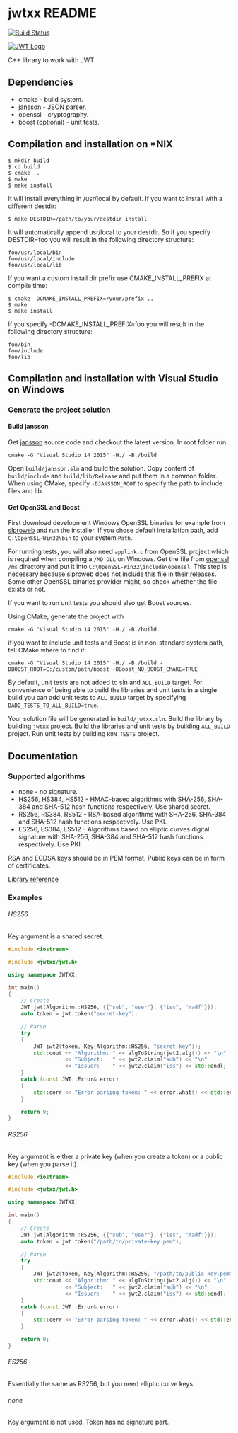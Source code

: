 # jwtxx README

[![Build Status](https://travis-ci.org/madf/jwtxx.svg?branch=master)](https://travis-ci.org/madf/jwtxx)

[![JWT Logo](http://jwt.io/assets/logo.svg)](https://jwt.io/)

C++ library to work with JWT

## Dependencies

* cmake - build system.
* jansson - JSON parser.
* openssl - cryptography.
* boost (optional) - unit tests.

## Compilation and installation on *NIX


```
$ mkdir build
$ cd build
$ cmake ..
$ make
$ make install
```

It will install everything in /usr/local by default. If you want to install with a different destdir:

```
$ make DESTDIR=/path/to/your/destdir install
```

It will automatically append usr/local to your destdir. So if you specify DESTDIR=foo you will result in the following directory structure:

```
foo/usr/local/bin
foo/usr/local/include
foo/usr/local/lib
```

If you want a custom install dir prefix use CMAKE_INSTALL_PREFIX at compile time:

```
$ cmake -DCMAKE_INSTALL_PREFIX=/your/prefix ..
$ make
$ make install
```

If you specify -DCMAKE_INSTALL_PREFIX=foo you will result in the following directory structure:

```
foo/bin
foo/include
foo/lib
```

## Compilation and installation with Visual Studio on Windows

### Generate the project solution

#### Build jansson
Get [jansson](https://github.com/akheron/jansson) source code and checkout the latest version. In root folder run
```
cmake -G "Visual Studio 14 2015" -H./ -B./build
```
Open `build/jansson.sln` and build the solution. Copy content of `build/include` and `build/lib/Release` and put them in a common folder. When using CMake, specify `-DJANSSON_ROOT` to specify the path to include files and lib.

#### Get OpenSSL and Boost
First download development Windows OpenSSL binaries for example from [slproweb](https://slproweb.com/products/Win32OpenSSL.html) and run the installer. If you chose default installation path, add `C:\OpenSSL-Win32\bin` to your system `Path`.

For running tests, you will also need `applink.c` from OpenSSL project which is required when compiling a `/MD DLL` on Windows.
Get the file from [openssl](https://github.com/openssl/openssl) `/ms` directory and put it into `C:\OpenSSL-Win32\include\openssl`. This step is necessary because slproweb does not include this file in their releases. Some other OpenSSL binaries provider might, so check whether the file exists or not.

If you want to run unit tests you should also get Boost sources.

Using CMake, generate the project with
```
cmake -G "Visual Studio 14 2015" -H./ -B./build
```
if you want to include unit tests and Boost is in non-standard system path, tell CMake where to find it:
```
cmake -G "Visual Studio 14 2015" -H./ -B./build -DBOOST_ROOT=C:/custom/path/boost -DBoost_NO_BOOST_CMAKE=TRUE
```
By default, unit tests are not added to sln and `ALL_BUILD` target. For convenience of being able to build the libraries and unit tests in a single build you can add unit tests to `ALL_BUILD` target by specifying `-DADD_TESTS_TO_ALL_BUILD=true`.

Your solution file will be generated in `build/jwtxx.sln`. 
Build the library by building `jwtxx` project.
Build the libraries and unit tests by building `ALL_BUILD` project.
Run unit tests by building `RUN_TESTS` project.

## Documentation

### Supported algorithms

* none - no signature.
* HS256, HS384, HS512 - HMAC-based algorithms with SHA-256, SHA-384 and SHA-512 hash functions respectively. Use shared secret.
* RS256, RS384, RS512 - RSA-based algorithms with SHA-256, SHA-384 and SHA-512 hash functions respectively. Use PKI.
* ES256, ES384, ES512 - Algorithms based on elliptic curves digital signature with SHA-256, SHA-384 and SHA-512 hash functions respectively. Use PKI.

RSA and ECDSA keys should be in PEM format. Public keys can be in form of certificates.

[Library reference](https://madf.github.io/jwtxx/index.html)

### Examples

###### HS256

Key argument is a shared secret.

```c++
#include <iostream>

#include <jwtxx/jwt.h>

using namespace JWTXX;

int main()
{
    // Create
    JWT jwt(Algorithm::HS256, {{"sub", "user"}, {"iss", "madf"}});
    auto token = jwt.token("secret-key");

    // Parse
    try
    {
        JWT jwt2(token, Key(Algorithm::HS256, "secret-key"));
        std::cout << "Algorithm: " << algToString(jwt2.alg()) << "\n"
                  << "Subject:   " << jwt2.claim("sub") << "\n"
                  << "Issuer:    " << jwt2.claim("iss") << std::endl;
    }
    catch (const JWT::Error& error)
    {
        std::cerr << "Error parsing token: " << error.what() << std::endl;
    }

    return 0;
}
```

###### RS256

Key argument is either a private key (when you create a token) or a public key (when you parse it).

```c++
#include <iostream>

#include <jwtxx/jwt.h>

using namespace JWTXX;

int main()
{
    // Create
    JWT jwt(Algorithm::RS256, {{"sub", "user"}, {"iss", "madf"}});
    auto token = jwt.token("/path/to/private-key.pem");

    // Parse
    try
    {
        JWT jwt2(token, Key(Algorithm::RS256, "/path/to/public-key.pem"));
        std::cout << "Algorithm: " << algToString(jwt2.alg()) << "\n"
                  << "Subject:   " << jwt2.claim("sub") << "\n"
                  << "Issuer:    " << jwt2.claim("iss") << std::endl;
    }
    catch (const JWT::Error& error)
    {
        std::cerr << "Error parsing token: " << error.what() << std::endl;
    }

    return 0;
}
```

###### ES256

Essentially the same as RS256, but you need elliptic curve keys.

###### none

Key argument is not used. Token has no signature part.
